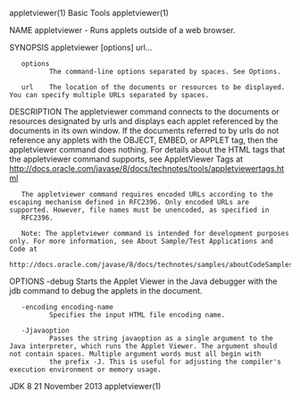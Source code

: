 appletviewer(1)                                                                                  Basic Tools                                                                                  appletviewer(1)



NAME
       appletviewer - Runs applets outside of a web browser.

SYNOPSIS
       appletviewer [options] url...


       options
              The command-line options separated by spaces. See Options.

       url    The location of the documents or resources to be displayed. You can specify multiple URLs separated by spaces.

DESCRIPTION
       The appletviewer command connects to the documents or resources designated by urls and displays each applet referenced by the documents in its own window. If the documents referred to by urls do not
       reference any applets with the OBJECT, EMBED, or APPLET tag, then the appletviewer command does nothing. For details about the HTML tags that the appletviewer command supports, see AppletViewer Tags
       at http://docs.oracle.com/javase/8/docs/technotes/tools/appletviewertags.html

       The appletviewer command requires encoded URLs according to the escaping mechanism defined in RFC2396. Only encoded URLs are supported. However, file names must be unencoded, as specified in
       RFC2396.

       Note: The appletviewer command is intended for development purposes only. For more information, see About Sample/Test Applications and Code at
       http://docs.oracle.com/javase/8/docs/technotes/samples/aboutCodeSamples.html

OPTIONS
       -debug
              Starts the Applet Viewer in the Java debugger with the jdb command to debug the applets in the document.

       -encoding encoding-name
              Specifies the input HTML file encoding name.

       -Jjavaoption
              Passes the string javaoption as a single argument to the Java interpreter, which runs the Applet Viewer. The argument should not contain spaces. Multiple argument words must all begin with
              the prefix -J. This is useful for adjusting the compiler's execution environment or memory usage.

JDK 8                                                                                          21 November 2013                                                                               appletviewer(1)
